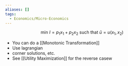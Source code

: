 ```yaml
---
aliases: []
tags:
  - Economics/Micro-Economics
---
```


$$
\text{min} ~ I =p_{1}x_{1}+p_{2}x_{2} ~ \text{such that} ~ \bar{u}=u(x_{1},x_{2})
$$

- You can do a [[Monotonic Transformation]]
- Use lagrangian
- corner solutions, etc.
- See [[Utility Maximization]] for the reverse casew
